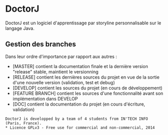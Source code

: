 DoctorJ
=======

DoctorJ est un logiciel d'apprentissage par storyline personnalisable sur le langage Java.

## Gestion des branches
Dans leur ordre d'importance par rapport aux autres :

* [MASTER] contient la documentation finale et la dernière version "release" stable, maintient le versionning
* [RELEASE] contient les dernières sources du projet en vue de la sortie d'une nouvelle version (validation, test et debug)
* [DEVELOP] contient les sources du projet (en cours de développement)
* [FEATURE BRANCH] contient les sources d'une fonctionnalité avant son implémentation dans DEVELOP
* [DOC] contient la documentation du projet (en cours d'écriture, validation) 

```
DoctorJ is developped by a team of 4 students from IN'TECH INFO (Paris, France).
* Licence GPLv3 - Free use for commercial and non-commercial, 2014
```
